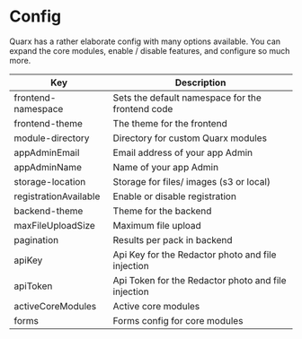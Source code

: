 # Config

Quarx has a rather elaborate config with many options available. You can expand the core modules, enable / disable features, and configure so much more.

| Key | Description |
| ------ | ----- |
| frontend-namespace | Sets the default namespace for the frontend code |
| frontend-theme | The theme for the frontend |
| module-directory | Directory for custom Quarx modules |
| appAdminEmail | Email address of your app Admin |
| appAdminName | Name of your app Admin |
| storage-location | Storage for files/ images (s3 or local) |
| registrationAvailable | Enable or disable registration |
| backend-theme | Theme for the backend |
| maxFileUploadSize | Maximum file upload |
| pagination | Results per pack in backend |
| apiKey | Api Key for the Redactor photo and file injection |
| apiToken | Api Token for the Redactor photo and file injection |
| activeCoreModules | Active core modules |
| forms | Forms config for core modules |
